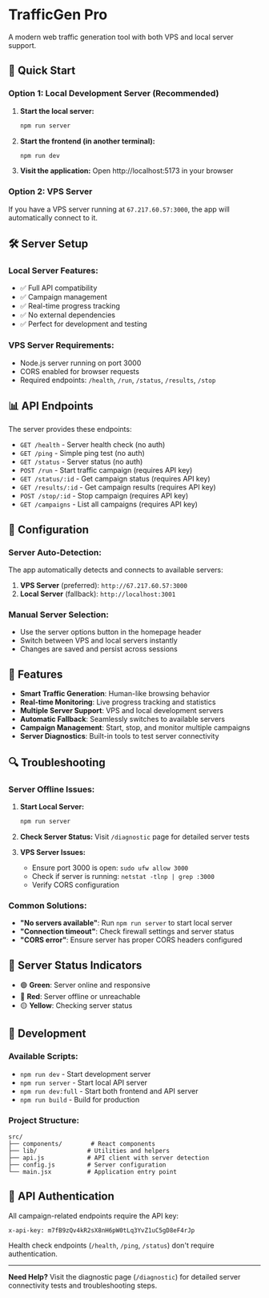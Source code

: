 # TrafficGen Pro

A modern web traffic generation tool with both VPS and local server support.

## 🚀 Quick Start

### Option 1: Local Development Server (Recommended)

1. **Start the local server:**
   ```bash
   npm run server
   ```

2. **Start the frontend (in another terminal):**
   ```bash
   npm run dev
   ```

3. **Visit the application:**
   Open http://localhost:5173 in your browser

### Option 2: VPS Server

If you have a VPS server running at `67.217.60.57:3000`, the app will automatically connect to it.

## 🛠️ Server Setup

### Local Server Features:
- ✅ Full API compatibility
- ✅ Campaign management
- ✅ Real-time progress tracking
- ✅ No external dependencies
- ✅ Perfect for development and testing

### VPS Server Requirements:
- Node.js server running on port 3000
- CORS enabled for browser requests
- Required endpoints: `/health`, `/run`, `/status`, `/results`, `/stop`

## 📊 API Endpoints

The server provides these endpoints:

- `GET /health` - Server health check (no auth)
- `GET /ping` - Simple ping test (no auth)  
- `GET /status` - Server status (no auth)
- `POST /run` - Start traffic campaign (requires API key)
- `GET /status/:id` - Get campaign status (requires API key)
- `GET /results/:id` - Get campaign results (requires API key)
- `POST /stop/:id` - Stop campaign (requires API key)
- `GET /campaigns` - List all campaigns (requires API key)

## 🔧 Configuration

### Server Auto-Detection:
The app automatically detects and connects to available servers:
1. **VPS Server** (preferred): `http://67.217.60.57:3000`
2. **Local Server** (fallback): `http://localhost:3001`

### Manual Server Selection:
- Use the server options button in the homepage header
- Switch between VPS and local servers instantly
- Changes are saved and persist across sessions

## 🎯 Features

- **Smart Traffic Generation**: Human-like browsing behavior
- **Real-time Monitoring**: Live progress tracking and statistics
- **Multiple Server Support**: VPS and local development servers
- **Automatic Fallback**: Seamlessly switches to available servers
- **Campaign Management**: Start, stop, and monitor multiple campaigns
- **Server Diagnostics**: Built-in tools to test server connectivity

## 🔍 Troubleshooting

### Server Offline Issues:

1. **Start Local Server:**
   ```bash
   npm run server
   ```

2. **Check Server Status:**
   Visit `/diagnostic` page for detailed server tests

3. **VPS Server Issues:**
   - Ensure port 3000 is open: `sudo ufw allow 3000`
   - Check if server is running: `netstat -tlnp | grep :3000`
   - Verify CORS configuration

### Common Solutions:

- **"No servers available"**: Run `npm run server` to start local server
- **"Connection timeout"**: Check firewall settings and server status
- **"CORS error"**: Ensure server has proper CORS headers configured

## 🚦 Server Status Indicators

- 🟢 **Green**: Server online and responsive
- 🔴 **Red**: Server offline or unreachable
- 🟡 **Yellow**: Checking server status

## 📝 Development

### Available Scripts:

- `npm run dev` - Start development server
- `npm run server` - Start local API server
- `npm run dev:full` - Start both frontend and API server
- `npm run build` - Build for production

### Project Structure:

```
src/
├── components/        # React components
├── lib/              # Utilities and helpers
├── api.js            # API client with server detection
├── config.js         # Server configuration
└── main.jsx          # Application entry point
```

## 🔐 API Authentication

All campaign-related endpoints require the API key:
```
x-api-key: m7fB9zQv4kR2sX8nH6pW0tLq3YvZ1uC5gD8eF4rJp
```

Health check endpoints (`/health`, `/ping`, `/status`) don't require authentication.

---

**Need Help?** Visit the diagnostic page (`/diagnostic`) for detailed server connectivity tests and troubleshooting steps.